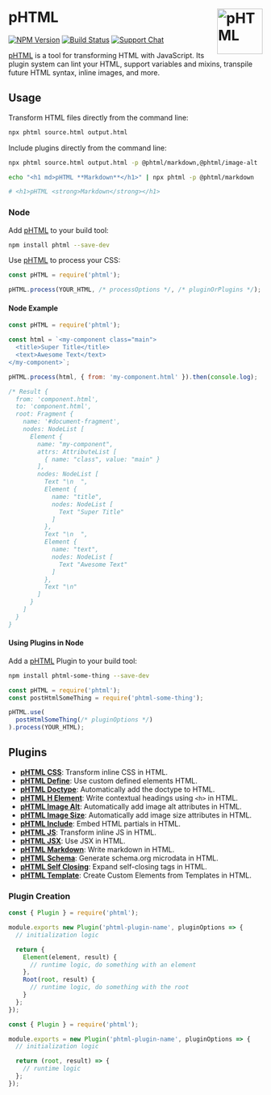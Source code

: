 # pHTML [<img src="https://phtmlorg.github.io/phtml/logo.svg" alt="pHTML" width="90" height="90" align="right">][pHTML]

[![NPM Version][npm-img]][npm-url]
[![Build Status][cli-img]][cli-url]
[![Support Chat][git-img]][git-url]

[pHTML] is a tool for transforming HTML with JavaScript. Its plugin system
can lint your HTML, support variables and mixins, transpile future HTML syntax,
inline images, and more.

## Usage

Transform HTML files directly from the command line:

```bash
npx phtml source.html output.html
```

Include plugins directly from the command line:

```bash
npx phtml source.html output.html -p @phtml/markdown,@phtml/image-alt
```

```bash
echo "<h1 md>pHTML **Markdown**</h1>" | npx phtml -p @phtml/markdown

# <h1>pHTML <strong>Markdown</strong></h1>
```

### Node

Add [pHTML] to your build tool:

```bash
npm install phtml --save-dev
```

Use [pHTML] to process your CSS:

```js
const pHTML = require('phtml');

pHTML.process(YOUR_HTML, /* processOptions */, /* pluginOrPlugins */);
```

#### Node Example

```js
const pHTML = require('phtml');

const html = `<my-component class="main">
  <title>Super Title</title>
  <text>Awesome Text</text>
</my-component>`;

pHTML.process(html, { from: 'my-component.html' }).then(console.log);

/* Result {
  from: 'component.html',
  to: 'component.html',
  root: Fragment {
    name: '#document-fragment',
    nodes: NodeList [
      Element {
        name: "my-component",
        attrs: AttributeList [
          { name: "class", value: "main" }
        ],
        nodes: NodeList [
          Text "\n  ",
          Element {
            name: "title",
            nodes: NodeList [
              Text "Super Title"
            ]
          },
          Text "\n  ",
          Element {
            name: "text",
            nodes: NodeList [
              Text "Awesome Text"
            ]
          },
          Text "\n"
        ]
      }
    ]
  }
}
```

#### Using Plugins in Node

Add a [pHTML] Plugin to your build tool:

```bash
npm install phtml-some-thing --save-dev
```

```js
const pHTML = require('phtml');
const postHtmlSomeThing = require('phtml-some-thing');

pHTML.use(
  postHtmlSomeThing(/* pluginOptions */)
).process(YOUR_HTML);
```

## Plugins

- **[pHTML CSS](https://github.com/phtmlorg/phtml-css)**: Transform inline CSS in HTML.
- **[pHTML Define](https://github.com/phtmlorg/phtml-define)**: Use custom defined elements HTML.
- **[pHTML Doctype](https://github.com/phtmlorg/phtml-doctype)**: Automatically add the doctype to HTML.
- **[pHTML H Element](https://github.com/phtmlorg/phtml-h-element)**: Write contextual headings using `<h>` in HTML.
- **[pHTML Image Alt](https://github.com/phtmlorg/phtml-image-alt)**: Automatically add image alt attributes in HTML.
- **[pHTML Image Size](https://github.com/phtmlorg/phtml-image-size)**: Automatically add image size attributes in HTML.
- **[pHTML Include](https://github.com/phtmlorg/phtml-include)**: Embed HTML partials in HTML.
- **[pHTML JS](https://github.com/phtmlorg/phtml-js)**: Transform inline JS in HTML.
- **[pHTML JSX](https://github.com/phtmlorg/phtml-jsx)**: Use JSX in HTML.
- **[pHTML Markdown](https://github.com/phtmlorg/phtml-markdown)**: Write markdown in HTML.
- **[pHTML Schema](https://github.com/phtmlorg/phtml-schema)**: Generate schema.org microdata in HTML.
- **[pHTML Self Closing](https://github.com/phtmlorg/phtml-self-closing)**: Expand self-closing tags in HTML.
- **[pHTML Template](https://github.com/phtmlorg/phtml-template)**: Create Custom Elements from Templates in HTML.

### Plugin Creation

```js
const { Plugin } = require('phtml');

module.exports new Plugin('phtml-plugin-name', pluginOptions => {
  // initialization logic

  return {
    Element(element, result) {
      // runtime logic, do something with an element
    },
    Root(root, result) {
      // runtime logic, do something with the root
    }
  };
});
```

```js
const { Plugin } = require('phtml');

module.exports = new Plugin('phtml-plugin-name', pluginOptions => {
  // initialization logic

  return (root, result) => {
    // runtime logic
  };
});
```

[cli-img]: https://img.shields.io/travis/phtmlorg/phtml.svg
[cli-url]: https://travis-ci.org/phtmlorg/phtml
[git-img]: https://img.shields.io/badge/support-chat-blue.svg
[git-url]: https://gitter.im/postcss/postcss
[npm-img]: https://img.shields.io/npm/v/phtml.svg
[npm-url]: https://www.npmjs.com/package/phtml

[pHTML]: https://github.com/phtmlorg/phtml
